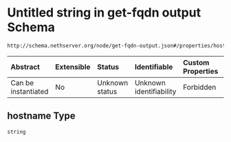 # Untitled string in get-fqdn output Schema

```txt
http://schema.nethserver.org/node/get-fqdn-output.json#/properties/hostname
```



| Abstract            | Extensible | Status         | Identifiable            | Custom Properties | Additional Properties | Access Restrictions | Defined In                                                                 |
| :------------------ | :--------- | :------------- | :---------------------- | :---------------- | :-------------------- | :------------------ | :------------------------------------------------------------------------- |
| Can be instantiated | No         | Unknown status | Unknown identifiability | Forbidden         | Allowed               | none                | [get-fqdn-output.json\*](node/get-fqdn-output.json "open original schema") |

## hostname Type

`string`
